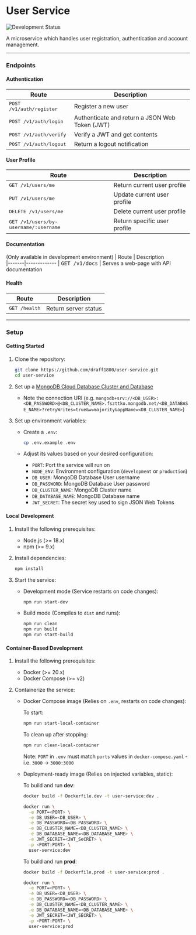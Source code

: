 # User Service
![Development Status](https://img.shields.io/badge/status-in%20development-yellow)

A microservice which handles user registration, authentication and account management.

---

### Endpoints
#### Authentication
| Route | Description                                          
|-------|-------------
| <kbd>POST /v1/auth/register</kbd> | Register a new user
| <kbd>POST /v1/auth/login</kbd> | Authenticate and return a JSON Web Token (JWT)
| <kbd>POST /v1/auth/verify</kbd> | Verify a JWT and get contents
| <kbd>POST /v1/auth/logout</kbd> | Return a logout notification

#### User Profile
| Route | Description                                          
|-------|-------------
| <kbd>GET /v1/users/me</kbd> | Return current user profile
| <kbd>PUT /v1/users/me</kbd> | Update current user profile
| <kbd>DELETE /v1/users/me</kbd> | Delete current user profile
| <kbd>GET /v1/users/by-username/:username</kbd> | Return specific user profile

#### Documentation
(Only available in development environment)
| Route | Description                                          
|-------|-------------
| <kbd>GET /v1/docs</kbd> | Serves a web-page with API documentation

#### Health
| Route | Description                                          
|-------|-------------
| <kbd>GET /health</kbd> | Return server status

---

### Setup

#### Getting Started
1. Clone the repository:

    ```bash
    git clone https://github.com/draff1800/user-service.git
    cd user-service
    ```

2. Set up a [MongoDB Cloud Database Cluster and Database](https://www.mongodb.com/products/platform/cloud)
    - Note the connection URI (e.g. `mongodb+srv://<DB_USER>:<DB_PASSWORD>@<DB_CLUSTER_NAME>.fszttko.mongodb.net/<DB_DATABASE_NAME>?retryWrites=true&w=majority&appName=<DB_CLUSTER_NAME>`)

3. Set up environment variables:
    - Create a `.env`:

      ```bash
      cp .env.example .env
      ```

    - Adjust its values based on your desired configuration:

      - `PORT`: Port the service will run on
      - `NODE_ENV`: Environment configuration (`development` or `production`)
      - `DB_USER`: MongoDB Database User username
      - `DB_PASSWORD`: MongoDB Database User password
      - `DB_CLUSTER_NAME`: MongoDB Cluster name
      - `DB_DATABASE_NAME`: MongoDB Database name
      - `JWT_SECRET`: The secret key used to sign JSON Web Tokens

#### Local Development
1. Install the following prerequisites:
    - Node.js (>= 18.x)
    - npm (>= 9.x)

2. Install dependencies:

    ```bash
    npm install
    ```

3. Start the service:
    - Development mode (Service restarts on code changes):

      ```bash
      npm run start-dev
      ```

    - Build mode (Compiles to `dist` and runs):

      ```bash
      npm run clean
      npm run build
      npm run start-build
      ```

#### Container-Based Development
1. Install the following prerequisites:
    - Docker (>= 20.x)
    - Docker Compose (>= v2)

2. Containerize the service:
    - Docker Compose image (Relies on `.env`, restarts on code changes):

      To start: 
      ```bash
      npm run start-local-container
      ```

      To clean up after stopping: 
      ```bash
      npm run clean-local-container
      ```

      Note: `PORT` in `.env` must match `ports` values in `docker-compose.yaml` - i.e. `3000` -> `3000:3000`

    - Deployment-ready image (Relies on injected variables, static):

      To build and run **dev**:
      ```bash
      docker build -f Dockerfile.dev -t user-service:dev .

      docker run \
        -e PORT=<PORT> \
        -e DB_USER=<DB_USER> \
        -e DB_PASSWORD=<DB_PASSWORD> \
        -e DB_CLUSTER_NAME=<DB_CLUSTER_NAME> \
        -e DB_DATABASE_NAME=<DB_DATABASE_NAME> \
        -e JWT_SECRET=<JWT_SeCRET> \
        -p <PORT:PORT> \
        user-service:dev
      ```

      To build and run **prod**:
      ```bash
      docker build -f Dockerfile.prod -t user-service:prod .

      docker run \
        -e PORT=<PORT> \
        -e DB_USER=<DB_USER> \
        -e DB_PASSWORD=<DB_PASSWORD> \
        -e DB_CLUSTER_NAME=<DB_CLUSTER_NAME> \
        -e DB_DATABASE_NAME=<DB_DATABASE_NAME> \
        -e JWT_SECRET=<JWT_SECRET> \
        -p <PORT:PORT> \
        user-service:prod
      ```
    


